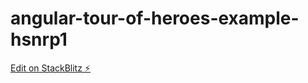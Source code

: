 # angular-tour-of-heroes-example-hsnrp1

[Edit on StackBlitz ⚡️](https://stackblitz.com/edit/angular-tour-of-heroes-example-hsnrp1)